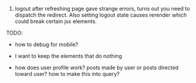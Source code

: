 1. logout after refreshing page gave strange errors, turns out you need to dispatch the redirect. Also setting logout state causes rerender which could break certain jsx elements.

TODO:
* how to debug for mobile?

* I want to keep the elements that do nothing

* how does user profile work? posts made by user or posts directed toward user? how to make this into query?
